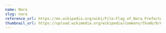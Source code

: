 ```yaml
---
name: Nara
slug: nara
reference_url: https://en.wikipedia.org/wiki/File:Flag_of_Nara_Prefecture.svg
thumbnail_url: https://upload.wikimedia.org/wikipedia/commons/thumb/0/00/Flag_of_Nara_Prefecture.svg/120px-Flag_of_Nara_Prefecture.svg.png
---
```

